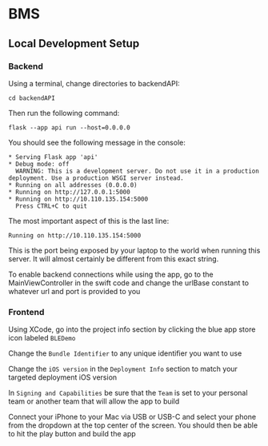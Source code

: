# BMS

## Local Development Setup

### Backend

Using a terminal, change directories to backendAPI:

`cd backendAPI`

Then run the following command:

`flask --app api run --host=0.0.0.0`

You should see the following message in the console:

```
* Serving Flask app 'api'
* Debug mode: off
  WARNING: This is a development server. Do not use it in a production deployment. Use a production WSGI server instead.
* Running on all addresses (0.0.0.0)
* Running on http://127.0.0.1:5000
* Running on http://10.110.135.154:5000
  Press CTRL+C to quit
```

The most important aspect of this is the last line:

`Running on http://10.110.135.154:5000`

This is the port being exposed by your laptop to the world when running this server.
It will almost certainly be different from this exact string.

To enable backend connections while using the app, go to the 
MainViewController in the swift code and change the urlBase constant to whatever url 
and port is provided to you

### Frontend

Using XCode, go into the project info section by clicking the blue app store icon labeled
`BLEDemo`

Change the `Bundle Identifier` to any unique identifier you want to use

Change the `iOS version` in the `Deployment Info` section to match your targeted deployment iOS 
version

In `Signing and Capabilities` be sure that the `Team` is set to your personal team or another 
team that will allow the app to build

Connect your iPhone to your Mac via USB or USB-C and select your phone from the 
dropdown at the top center of the screen. You should then be able to hit the play button and
build the app


